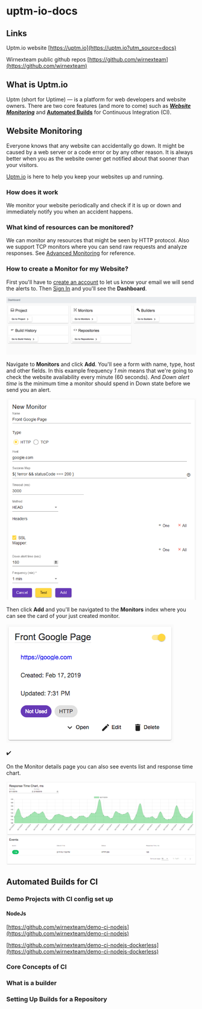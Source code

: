 # uptm-io-docs

## Links

Uptm.io website [https://uptm.io](https://uptm.io?utm_source=docs)

Wirnexteam public github repos [https://github.com/wirnexteam](https://github.com/wirnexteam)

## What is Uptm.io

Uptm (short for Uptime) &mdash; is a platform for web developers and website owners. There are two core features (and more to come) such as [***Website Monitoring***](#website-monitoring) and [**Automated Builds**](#continuous-integration) for Continuous Integration (CI).

## Website Monitoring

Everyone knows that any website can accidentally go down.
It might be caused by a web server or a code error or by any other reason.
It is always better when you as the website owner get notified about that sooner than your visitors.

[Uptm.io](https://uptm.io?utm_source=docs) is here to help you keep your websites up and running.

### How does it work
We monitor your website periodically and check if it is up or down and immediately notify you when an accident happens.

### What kind of resources can be monitored?
We can monitor any resources that might be seen by HTTP protocol. Also we support TCP monitors where you can send raw requests and analyze responses. See [Advanced Monitoring](/monitoring) for reference. 

### How to create a Monitor for my Website?

First you'll have to [create an account](https://login.uptm.io/signup?utm_source=docs) to let us know your email we will send the alerts to.
Then [Sign In](https://login.uptm.io/signin?utm_source=docs) and you'll see the **Dashboard**.

![Dashboard](/img/dashboard.png)


Navigate to **Monitors** and click **Add**.
You'll see a form with name, type, host and other fields.
In this example frequency _1 min_ means that we're going to check the website availability every minute (60 seconds). And _Down alert time_ is the minimum time a monitor should spend in Down state before we send you an alert.

![Create a Monitor](/img/monitoring/create-http-monitor.png)


Then click **Add** and you'll be navigated to the **Monitors** index where you can see the card of your just created monitor.

![Monitor](/img/monitor-card.png)

:heavy_check_mark:

On the Monitor details page you can also see events list and response time chart.

![Monitor Details](/img/monitor-details.png)

 
## Automated Builds for CI

### Demo Projects with CI config set up

#### NodeJs 
[https://github.com/wirnexteam/demo-ci-nodejs](https://github.com/wirnexteam/demo-ci-nodejs)
 
[https://github.com/wirnexteam/demo-ci-nodejs-dockerless](https://github.com/wirnexteam/demo-ci-nodejs-dockerless)

### Core Concepts of CI

### What is a builder

### Setting Up Builds for a Repository


